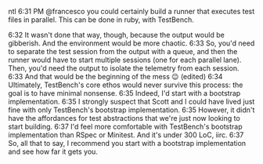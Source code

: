 ntl  6:31 PM
@francesco you could certainly build a runner that executes test files in parallel. This can be done in ruby, with TestBench.





6:32
It wasn't done that way, though, because the output would be gibberish. And the environment would be more chaotic.
6:33
So, you'd need to separate the test session from the output with a queue, and then the runner would have to start multiple sessions (one for each parallel lane). Then, you'd need the output to isolate the telemetry from each session.
6:33
And that would be the beginning of the mess :wink: (edited)
6:34
Ultimately, TestBench's core ethos would never survive this process: the goal is to have minimal nonsense.
6:35
Indeed, I'd start with a bootstrap implementation.
6:35
I strongly suspect that Scott and I could have lived just fine with only TestBench's bootstrap implementation.
6:35
However, it didn't have the affordances for test abstractions that we're just now looking to start building.
6:37
I'd feel more comfortable with TestBench's bootstrap implementation than RSpec or Minitest. And it's under 300 LoC, iirc.
6:37
So, all that to say, I recommend you start with a bootstrap implementation and see how far it gets you.
